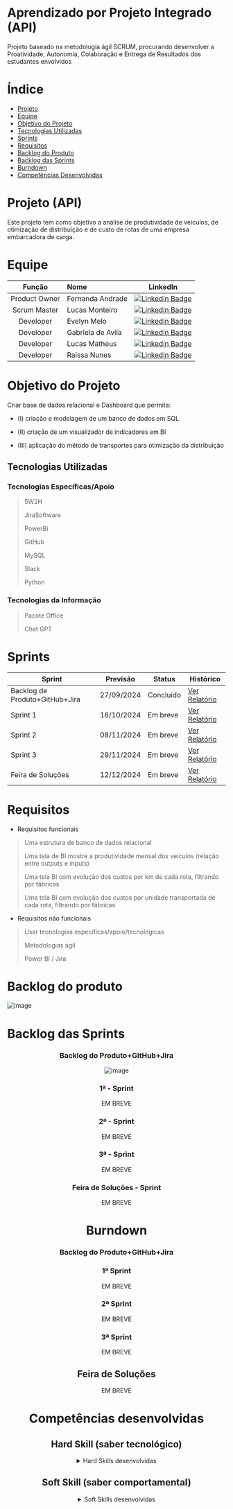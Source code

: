 # Aprendizado por Projeto Integrado (API) 


Projeto baseado na metodologia ágil SCRUM, procurando desenvolver a Proatividade, Autonomia, Colaboração e Entrega de Resultados dos estudantes envolvidos

# Índice

* [Projeto](#projeto-template)
* [Equipe](#equipe)
* [Objetivo do Projeto](#objetivo-do-projeto)
* [Tecnologias Utilizadas](#tecnologias-utilizadas)
* [Sprints](#Sprints)
* [Requisitos](#requisitos)
* [Backlog do Produto](#Backlog-do-produto)
* [Backlog das Sprints](#Backlog-das-sprints)
* [Burndown](#Burndown)
* [Competências Desenvolvidas](#competências-desenvolvidas)


# Projeto (API) 
Este projeto tem como objetivo a análise de produtividade de veículos, de otimização de distribuição e de custo de rotas de uma empresa embarcadora de carga.



# Equipe
|    Função     |           Nome                        |                                                                                                                                                      LinkedIn                                                                                                                                                     |
| :-----------: | :------------------------------------ | :-------------------------------------------------------------------------------------------------------------------------------------------------------------------------------------------------------------------------------------------------------------------------------------------------------------------------: |
| Product Owner| Fernanda Andrade | [![Linkedin Badge](https://img.shields.io/badge/Linkedin-blue?style=flat-square&logo=Linkedin&logoColor=white)]([www.linkedin.com/in/fernanda-andrade-a130b1212?utm_source=share&utm_campaign=share_via&utm_content=profile&utm_medium=android_app](https://www.linkedin.com/in/fernanda-andrade-a130b1212?utm_source=share&utm_campaign=share_via&utm_content=profile&utm_medium=ios_app)) |
| Scrum Master | Lucas Monteiro | [![Linkedin Badge](https://img.shields.io/badge/Linkedin-blue?style=flat-square&logo=Linkedin&logoColor=white)](https://www.linkedin.com/in/lucas-monteiro-07a519217?utm_source=share&utm_campaign=share_via&utm_content=profile&utm_medium=android_app) |
| Developer | Evelyn Melo | [![Linkedin Badge](https://img.shields.io/badge/Linkedin-blue?style=flat-square&logo=Linkedin&logoColor=white)](https://www.linkedin.com/in/evelynpmelo?utm_source=share&utm_campaign=share_via&utm_content=profile&utm_medium=android_app) |
| Developer | Gabriela de Avila | [![Linkedin Badge](https://img.shields.io/badge/Linkedin-blue?style=flat-square&logo=Linkedin&logoColor=white)](https://www.linkedin.com/) |
| Developer | Lucas Matheus | [![Linkedin Badge](https://img.shields.io/badge/Linkedin-blue?style=flat-square&logo=Linkedin&logoColor=white)](https://www.linkedin.com/in/lucas-matheus-1143b2186?utm_source=share&utm_campaign=share_via&utm_content=profile&utm_medium=android_app) |
| Developer | Raíssa Nunes | [![Linkedin Badge](https://img.shields.io/badge/Linkedin-blue?style=flat-square&logo=Linkedin&logoColor=white)](https://www.linkedin.com/in/ra%C3%ADssa-nunes-corr%C3%AAa-aba11622a?utm_source=share&utm_campaign=share_via&utm_content=profile&utm_medium=android_app) |

# Objetivo do Projeto
Criar base de dados relacional e Dashboard que permita:
* (I) criação e modelagem de um banco de dados em SQL

* (II) criação de um visualizador de indicadores em BI

 * (III) aplicação do método de transportes para otimização da distribuição
 


## Tecnologias Utilizadas

 ### Tecnologias Específicas/Apoio
> 5W2H
> 
> JiraSoftware
> 
> PowerBi
> 
> GitHub
>
> MySQL
>
> Slack
>
> Python
  
 ### Tecnologias da Informação
 > Pacote Office
>
> Chat GPT

# Sprints

Sprint | Previsão | Status| Histórico|
|------|--------|------|--------|
|Backlog de Produto+GitHub+Jira| 27/09/2024 | Concluído | [Ver Relatório]()|
|Sprint 1| 18/10/2024 | Em breve | [Ver Relatório]()| 
|Sprint 2| 08/11/2024 | Em breve | [Ver Relatório]()| 
|Sprint 3| 29/11/2024 | Em breve | [Ver Relatório]()|
|Feira de Soluções| 12/12/2024 | Em breve | [Ver Relatório]()| 

# Requisitos

* Requisitos funcionais 
>Uma estrutura de banco de dados relacional
>
>Uma tela de BI mostre a produtividade mensal dos veículos (relação entre outputs e inputs)
>
>Uma tela BI com evolução dos custos por km de cada rota, filtrando por fábricas
>
>Uma tela BI com evolução dos custos por unidade transportada de cada rota, filtrando por fábricas

 
* Requisitos não funcionais

>Usar tecnologias especifícas/apoio/tecnológicas
>
>Metodologias ágil
>
>Power BI / Jira 
  
# Backlog do produto
  
![image](https://github.com/user-attachments/assets/653d86a2-5c7f-4440-a3b4-139639f270d7)

# Backlog das Sprints

<div align="center">

 ### Backlog do Produto+GitHub+Jira

  ![image](https://github.com/user-attachments/assets/dcaeb62a-e804-445e-8b44-490ca2521be2)
 
 ### 1ª - Sprint

EM BREVE

 ### 2ª - Sprint

EM BREVE

### 3ª - Sprint

EM BREVE

### Feira de Soluções - Sprint

EM BREVE

# Burndown

### Backlog do Produto+GitHub+Jira 



### 1ª Sprint 

EM BREVE 


### 2ª Sprint

EM BREVE

 
### 3ª Sprint

EM BREVE


## Feira de Soluções

EM BREVE

# Competências desenvolvidas

## Hard Skill (saber tecnológico)
<details>
<summary>Hard Skills desenvolvidas</summary>
  
| Tecnologia/Metodologia | Classificação |
| ---------------------- | ------------- |
| GitHub | ★ ★ ★ ★ ★ ★ ★ ★ ☆ ☆ |
| Scrum Master | ★ ★ ★ ★ ★ ★ ★ ☆ ☆ ☆ |
| Prodct Owner | ★ ★ ★ ★ ★ ★ ★ ☆ ☆ ☆ |
| Git Projects | ★ ★ ★ ★ ★ ★ ★ ☆ ☆ ☆ |
 
</details>

## Soft Skill (saber comportamental)
<details>
<summary>Soft Skills desenvolvidas</summary>

| Habilidades | Classificação |
| ---------------------- | ------------- |
| Colaboração | ★ ★ ★ ★ ★ ☆ ☆ ☆ ☆ ☆ |
| Proatividade| ★ ★ ★ ★ ★ ★ ☆ ☆ ☆ ☆ |
| Pensamento Crítico | ★ ★ ★ ★ ★ ★ ★ ☆ ☆ ☆ |
| Gerenciamento de Tempo | ★ ★ ★ ★ ★ ★ ★ ☆ ☆ ☆ |
| Adaptabilidade | ★ ★ ★ ★ ★ ★ ★ ☆ ☆ ☆ |
| Resiliência | ★ ★ ★ ★ ★ ★ ★ ☆ ☆ ☆ |

</details>
